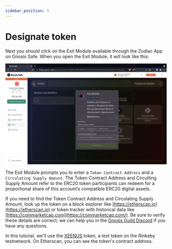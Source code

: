 ```yaml
---
sidebar_position: 3
---
```


# Designate token

Next you should click on the Exit Module available through the Zodiac App on Gnosis Safe. When you open the Exit Module, it will look like this:

![Exit Module](/img/tutorial/exit_1.png)

The Exit Module prompts you to enter a `Token Contract Address` and a `Circulating Supply Amount`. The Token Contract Address and Circulting Supply Amount refer to the ERC20 token participants can redeem for a proportional share of this account’s compatible ERC20 digital assets.

If you need to find the Token Contract Address and Circulating Supply Amount, look up the token on a block explorer like [https://etherscan.io](https://etherscan.io) or token tracker with historical data like [https://coinmarketcap.com](https://coinmarketcap.com/). Be sure to verify these details are correct; we can help you in the [Gnosis Guild Discord](https://discord.gg/wwmBWTgyEq) if you have any questions. 

In this tutorial, we'll use the [XEENUS](https://rinkeby.etherscan.io/token/0x022e292b44b5a146f2e8ee36ff44d3dd863c915c?a=0x9313f9b6a2255f46ca963780665e51afb80bd15a) token, a test token on the Rinkeby testnetwork. On Etherscan, you can see the token's contract address. 